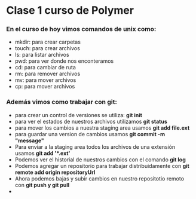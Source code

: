 # Clase 1 curso de Polymer

### En el curso de hoy vimos comandos de unix como:
  * mkdir: para crear carpetas
  * touch: para crear archivos
  * ls: para listar archivos
  * pwd: para ver donde nos enconteramos
  * cd: para cambiar de ruta
  * rm: para remover archivos
  * mv: para mover archivos
  * cp: para mover archivos

### Además vimos como trabajar con git:

  * para crear un control de versiones se utiliza: **git init**
  * para ver el estados de nuestros archivos utilizamos **git status**
  * para mover los cambios a nuestra staging area usamos **git add file.ext**
  * para guardar una version de cambios usamos **git commit -m "message"**
  * Para enviar a la staging area todos los archivos de una extensión usamos **git add '*.ext'**
  * Podemos ver el historial de nuestros cambios con el comando **git log**
  * Podemos agregar un repositorio para trabajar distribuidamente con **git remote add origin repositoryUrl**
  * Ahora podemos bajas y subir cambios en nuestro repositotio remoto con **git push y git pull**
  *
